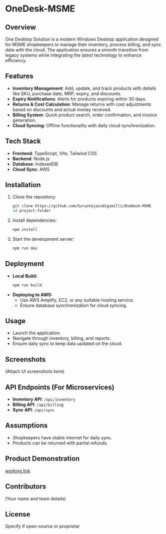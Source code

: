 # OneDesk-MSME

## Overview

One Desktop Solution is a modern Windows Desktop application designed for MSME shopkeepers to manage their inventory, process billing, and sync data with the cloud. The application ensures a smooth transition from legacy systems while integrating the latest technology to enhance efficiency.

## Features

- **Inventory Management**: Add, update, and track products with details like SKU, purchase date, MRP, expiry, and discounts.
- **Expiry Notifications**: Alerts for products expiring within 30 days.
- **Returns & Cost Calculation**: Manage returns with cost adjustments based on discounts and actual money received.
- **Billing System**: Quick product search, order confirmation, and invoice generation.
- **Cloud Syncing**: Offline functionality with daily cloud synchronization.

## Tech Stack

- **Frontend**: TypeScript, Vite, Tailwind CSS
- **Backend**: Node.js
- **Database**: IndexedDB
- **Cloud Sync**: AWS 

## Installation

1. Clone the repository:
   ```sh
   git clone https://github.com/Suryatejaindigimilli/OneDesk-MSME
   cd project-folder
   ```
2. Install dependencies:
   ```sh
   npm install
   ```
3. Start the development server:
   ```sh
   npm run dev
   ```

## Deployment

- **Local Build:**
  ```sh
  npm run build
  ```
- **Deploying to AWS:**
  - Use AWS Amplify, EC2, or any suitable hosting service.
  - Ensure database synchronization for cloud syncing.

## Usage

- Launch the application.
- Navigate through inventory, billing, and reports.
- Ensure daily sync to keep data updated on the cloud.

## Screenshots

(Attach UI screenshots here)

## API Endpoints (For Microservices)

- **Inventory API**: `/api/inventory`
- **Billing API**: `/api/billing`
- **Sync API**: `/api/sync`

## Assumptions

- Shopkeepers have stable internet for daily sync.
- Products can be returned with partial refunds.

## Product Demonstration

[working link](https://one-desk-msme.vercel.app/)

## Contributors

(Your name and team details)

## License

Specify if open-source or proprietar
